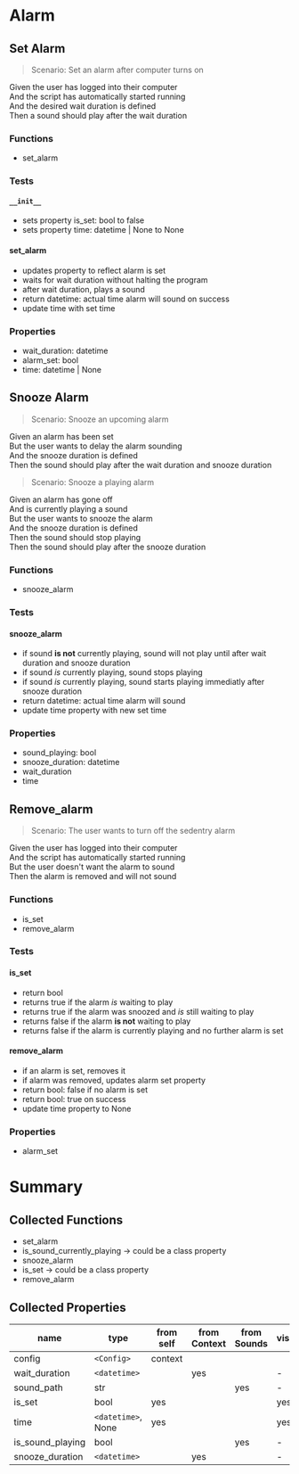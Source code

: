 # Alarm

## Set Alarm

> Scenario: Set an alarm after computer turns on

Given the user has logged into their computer  
And the script has automatically started running  
And the desired wait duration is defined  
Then a sound should play after the wait duration

### Functions

- set_alarm

### Tests

#### `__init__`

- sets property is_set: bool to false
- sets property time: datetime | None to None

#### set_alarm

- updates property to reflect alarm is set
- waits for wait duration without halting the program
- after wait duration, plays a sound
- return datetime: actual time alarm will sound on success
- update time with set time

### Properties

- wait_duration: datetime
- alarm_set: bool
- time: datetime | None

## Snooze Alarm

> Scenario: Snooze an upcoming alarm

Given an alarm has been set  
But the user wants to delay the alarm sounding  
And the snooze duration is defined  
Then the sound should play after the wait duration and snooze duration

> Scenario: Snooze a playing alarm

Given an alarm has gone off  
And is currently playing a sound  
But the user wants to snooze the alarm  
And the snooze duration is defined  
Then the sound should stop playing  
Then the sound should play after the snooze duration

### Functions

- snooze_alarm

### Tests

#### snooze_alarm

- if sound **is not** currently playing, sound will not play until after wait duration and snooze duration
- if sound _is_ currently playing, sound stops playing
- if sound _is_ currently playing, sound starts playing immediatly after snooze duration
- return datetime: actual time alarm will sound
- update time property with new set time

### Properties

- sound_playing: bool
- snooze_duration: datetime
- wait_duration
- time

## Remove_alarm

> Scenario: The user wants to turn off the sedentry alarm

Given the user has logged into their computer  
And the script has automatically started running  
But the user doesn't want the alarm to sound  
Then the alarm is removed and will not sound

### Functions

- is_set
- remove_alarm

### Tests

#### is_set

- return bool
- returns true if the alarm _is_ waiting to play
- returns true if the alarm was snoozed and _is_ still waiting to play
- returns false if the alarm **is not** waiting to play
- returns false if the alarm is currently playing and no further alarm is set

#### remove_alarm

- if an alarm is set, removes it
- if alarm was removed, updates alarm set property
- return bool: false if no alarm is set
- return bool: true on success
- update time property to None

### Properties

- alarm_set

# Summary

## Collected Functions

- set_alarm
- is_sound_currently_playing -> could be a class property
- snooze_alarm
- is_set -> could be a class property
- remove_alarm

## Collected Properties

| name             | type               | from self | from Context | from Sounds | visible? |
| ---------------- | ------------------ | --------- | ------------ | ----------- | -------- |
| config           | `<Config>`         | context   |              |             |          |
| wait_duration    | `<datetime>`       |           | yes          |             | -        |
| sound_path       | str                |           |              | yes         | -        |
| is_set           | bool               | yes       |              |             | yes      |
| time             | `<datetime>`, None | yes       |              |             | yes      |
| is_sound_playing | bool               |           |              | yes         | -        |
| snooze_duration  | `<datetime>`       |           | yes          |             | -        |
